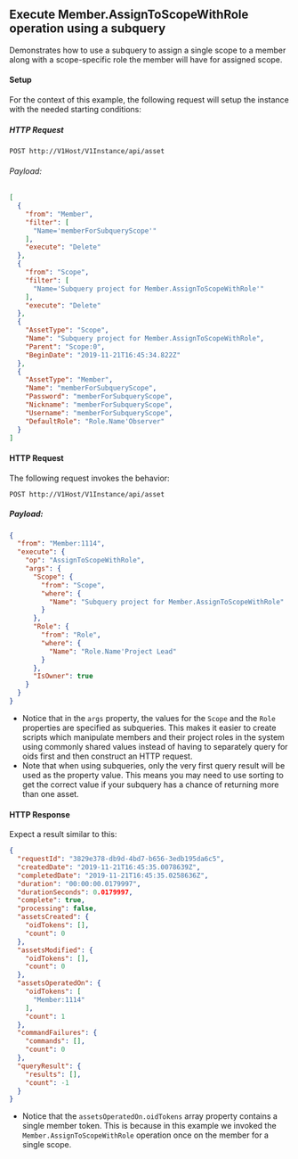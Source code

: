 ## Execute Member.AssignToScopeWithRole operation using a subquery

Demonstrates how to use a subquery to assign a single scope to a member along with a scope-specific role the member will have for assigned scope.


#### Setup

For the context of this example, the following request will setup the instance with the needed starting conditions:

##### HTTP Request

`POST http://V1Host/V1Instance/api/asset`

###### Payload:

```json
[
  {
    "from": "Member",
    "filter": [
      "Name='memberForSubqueryScope'"
    ],
    "execute": "Delete"
  },
  {
    "from": "Scope",
    "filter": [
      "Name='Subquery project for Member.AssignToScopeWithRole'"
    ],
    "execute": "Delete"
  },
  {
    "AssetType": "Scope",
    "Name": "Subquery project for Member.AssignToScopeWithRole",
    "Parent": "Scope:0",
    "BeginDate": "2019-11-21T16:45:34.822Z"
  },
  {
    "AssetType": "Member",
    "Name": "memberForSubqueryScope",
    "Password": "memberForSubqueryScope",
    "Nickname": "memberForSubqueryScope",
    "Username": "memberForSubqueryScope",
    "DefaultRole": "Role.Name'Observer"
  }
]
```



#### HTTP Request 

The following request invokes the behavior:

`POST http://V1Host/V1Instance/api/asset`

##### Payload:
```json
{
  "from": "Member:1114",
  "execute": {
    "op": "AssignToScopeWithRole",
    "args": {
      "Scope": {
        "from": "Scope",
        "where": {
          "Name": "Subquery project for Member.AssignToScopeWithRole"
        }
      },
      "Role": {
        "from": "Role",
        "where": {
          "Name": "Role.Name'Project Lead"
        }
      },
      "IsOwner": true
    }
  }
}
```

* Notice that in the `args` property, the values for the `Scope` and the `Role` properties are specified as subqueries. This makes it easier to create scripts which manipulate members and their project roles in the system using commonly shared values instead of having to separately query for oids first and then construct an HTTP request.
* Note that when using subqueries, only the very first query result will be used as the property value. This means you may need to use sorting to get the correct value if your subquery has a chance of returning more than one asset.
#### HTTP Response 

Expect a result similar to this:

```json
{
  "requestId": "3829e378-db9d-4bd7-b656-3edb195da6c5",
  "createdDate": "2019-11-21T16:45:35.0078639Z",
  "completedDate": "2019-11-21T16:45:35.0258636Z",
  "duration": "00:00:00.0179997",
  "durationSeconds": 0.0179997,
  "complete": true,
  "processing": false,
  "assetsCreated": {
    "oidTokens": [],
    "count": 0
  },
  "assetsModified": {
    "oidTokens": [],
    "count": 0
  },
  "assetsOperatedOn": {
    "oidTokens": [
      "Member:1114"
    ],
    "count": 1
  },
  "commandFailures": {
    "commands": [],
    "count": 0
  },
  "queryResult": {
    "results": [],
    "count": -1
  }
}
```

* Notice that the `assetsOperatedOn.oidTokens` array property contains a single member token. This is because in this example we invoked the `Member.AssignToScopeWithRole` operation once on the member for a single scope.

